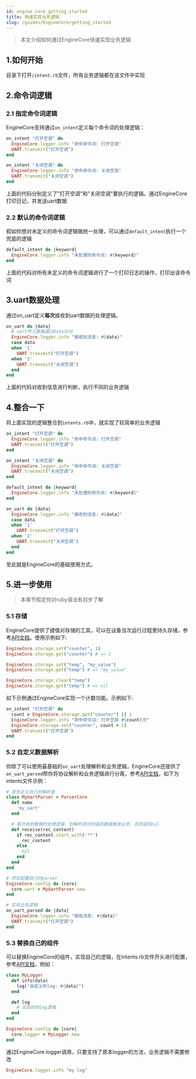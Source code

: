 ```yaml
---
id: engine_core_getting_started
title: 快速实现业务逻辑
slug: /guides/EngineCore/getting_started
---
```


> 本文介绍如何通过EngineCore快速实现业务逻辑

## 1.如何开始

目录下打开`/intent.rb`文件，所有业务逻辑都在该文件中实现

## 2.命令词逻辑

### 2.1 指定命令词逻辑

EngineCore支持通过`on_intent`定义每个命令词的处理逻辑：

```ruby
on_intent "打开空调" do
  EngineCore.logger.info "命中命令词: 打开空调"
  UART.transmit("打开空调")
end

on_intent "关闭空调" do
  EngineCore.logger.info "命中命令词: 关闭空调"
  UART.transmit("关闭空调")
end
```

上面的代码分别定义了"打开空调"和"关闭空调"要执行的逻辑。通过EngineCore打印日记，并发送uart数据

### 2.2 默认的命令词逻辑

假如你想对未定义的命令词逻辑做统一处理，可以通过`default_intent`执行一个兜底的逻辑

```ruby
default_intent do |keyword|
  EngineCore.logger.info "未处理的命令词: #{keyword}"
end
```

上面的代码对所有未定义的命令词逻辑进行了一个打印日志的操作，打印出该命令词

## 3.uart数据处理

通过on_uart定义**每次**接收到uart数据的处理逻辑。

```ruby
on_uart do |data|
  # uart传入数据通过data访问
  EngineCore.logger.info "接收到消息: #{data}"
  case data
  when '1'
    UART.transmit("打开空调")
  when '2'
    UART.transmit("关闭空调")
  end
end
```

上面的代码对收到信息进行判断，执行不同的业务逻辑

## 4.整合一下

将上面实现的逻辑整合到`intents.rb`中，就实现了较简单的业务逻辑

```ruby
on_intent "打开空调" do
  EngineCore.logger.info "命中命令词: 打开空调"
  UART.transmit("打开空调")
end

on_intent "关闭空调" do
  EngineCore.logger.info "命中命令词: 关闭空调"
  UART.transmit("关闭空调")
end

default_intent do |keyword|
  EngineCore.logger.info "未处理的命令词: #{keyword}"
end

on_uart do |data|
  EngineCore.logger.info "接收到消息: #{data}"
  case data
  when '1'
    UART.transmit("打开空调")
  when '2'
    UART.transmit("关闭空调")
  end
end
```

至此就是EngineCore的基础使用方式。

## 5.进一步使用

> 本章节假定你对ruby语法有初步了解

### 5.1 存储

EngineCore提供了键值对存储的工具，可以在设备当次运行过程里持久存储，参考[API文档](https://open.listenai.com/csksdk/csk4002/mruby/EngineStorage.html)。使用示例如下:

```ruby
EngineCore.storage.set("counter", 1)
EngineCore.storage.get("counter") # => 1

EngineCore.storage.set("temp", "my_value")
EngineCore.storage.get("temp") # => "my_value"

EngineCore.storage.clear("temp")
EngineCore.storage.get("temp") # => nil
```

如下示例通过EngineCore实现一个计数功能。示例如下:

```ruby
on_intent "打开空调" do
  count = EngineCore.storage.get("counter") || 1
  EngineCore.logger.info "命中命令词: 打开空调 #{count}次"
  EngineCore.storage.set("counter", count + 1)
  UART.transmit("打开空调")
end
```

### 5.2 自定义数据解析

你除了可以使用最基础的`on_uart`处理解析和业务逻辑，EngineCore还提供了`on_uart_parsed`帮你将协议解析和业务逻辑进行分离，参考[API文档](https://open.listenai.com/csksdk/csk4002/mruby/Object.html#method-i-on_uart_parsed)，如下为intents文件示例：

```ruby
# 首先定义自己的解析类
class MyUartParser < ParserCore
  def name
    'my_uart'
  end

  # 每次收到数据的处理逻辑，包解析成功时返回数据触发业务，否则返回nil
  def receive(rec_content)
    if rec_content.start_with('**')
      rec_content
    else
      nil
    end
  end
end

# 然后配置自己的parser
EngineCore.config do |core|
  core.uart = MyUartParser.new
end

# 实现业务逻辑
on_uart_parsed do |data|
  EngineCore.logger.info "接收消息: #{data}"
  UART.transmit("打开空调")
end
```

### 5.3 替换自己的组件

可以替换EngineCore的组件，实现自己的逻辑，在intents.rb文件开头进行配置，参考[API文档](https://open.listenai.com/csksdk/csk4002/mruby/EngineCore.html)，例如：

```ruby
class MyLogger
  def info(data)
    log("自定义的log: #{data}")
  end

  def log
    # 实现你的log逻辑
  end
end

EngineCore.config do |core|
  core.logger = MyLogger.new
end
```

通过EngineCore.logger调用，只要支持了原本logger的方法，业务逻辑不需要修改

```ruby
EngineCore.logger.info "my log"
```
